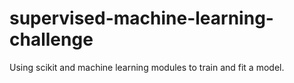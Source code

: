 # supervised-machine-learning-challenge
Using scikit and machine learning modules to train and fit a model. 
